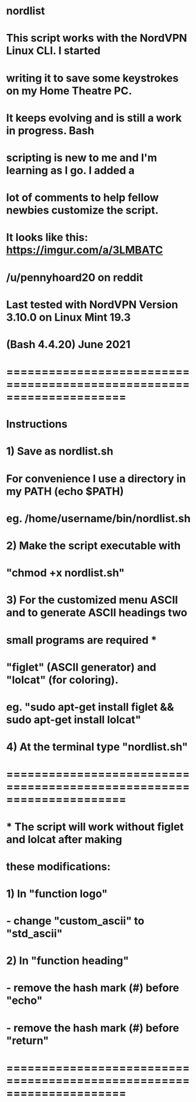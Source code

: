 # nordlist
#
# This script works with the NordVPN Linux CLI.  I started
# writing it to save some keystrokes on my Home Theatre PC.
# It keeps evolving and is still a work in progress. Bash
# scripting is new to me and I'm learning as I go.  I added a
# lot of comments to help fellow newbies customize the script.
#
# It looks like this:  https://imgur.com/a/3LMBATC
# /u/pennyhoard20 on reddit
#
# Last tested with NordVPN Version 3.10.0 on Linux Mint 19.3
# (Bash 4.4.20) June 2021
#
# =====================================================================
# Instructions
# 1) Save as nordlist.sh
#       For convenience I use a directory in my PATH (echo $PATH)
#       eg. /home/username/bin/nordlist.sh
# 2) Make the script executable with
#       "chmod +x nordlist.sh"
# 3) For the customized menu ASCII and to generate ASCII headings two
#    small programs are required *
#    "figlet" (ASCII generator) and "lolcat" (for coloring).
#    eg. "sudo apt-get install figlet && sudo apt-get install lolcat"
# 4) At the terminal type "nordlist.sh"
#
# =====================================================================
# * The script will work without figlet and lolcat after making
#   these modifications:
# 1) In "function logo"
#       - change "custom_ascii" to "std_ascii"
# 2) In "function heading"
#       - remove the hash mark (#) before "echo"
#       - remove the hash mark (#) before "return"
#
# =====================================================================

